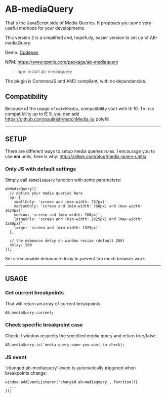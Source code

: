 # AB-mediaQuery
That's the JavaScript side of Media Queries. It proposes you some very useful methods for your developments.

This version 2 is a simplified and, hopefully, easier version to set up of AB-mediaQuery.

Demo: [Codepen](http://codepen.io/lordfpx/pen/dXopOW?editors=0010)

NPM: https://www.npmjs.com/package/ab-mediaquery

> npm install ab-mediaquery

The plugin is CommonJS and AMD compliant, with no dependencies.

## Compatibility

Because of the usage of `matchMedia`, compatibility start with IE 10. To rise compatibility up to IE 9, you can add https://github.com/paulirish/matchMedia.js/ polyfill.

---

## SETUP

There are different ways to setup media queries rules. I encourage you to use **em** units, here is why: http://zellwk.com/blog/media-query-units/

### Only JS with default settings

Simply call `abMediaQuery` function with some parameters:
```
abMediaQuery({
  // define your media queries here
  bp: {
    smallOnly: 'screen and (max-width: 767px)',
    mediumOnly: 'screen and (min-width: 768px) and (max-width: 1024px)',
    medium: 'screen and (min-width: 768px)',
    largeOnly: 'screen and (min-width: 1025px) and (max-width: 1280px)',
    large: 'screen and (min-width: 1025px)'
  },

  // the debounce delay on window resize (default 200)
  delay: 200
});
```

Set a reasonable debounce delay to prevent too much browser work.

---

## USAGE

### Get current breakpoints

That will return an array of current breakpoints
```
AB.mediaQuery.current;
```

### Check specific breakpoint case
Check if window respects the specified media query and return true/false.

```
AB.mediaQuery.is('media-query-name-you-want-to-check);
```

### JS event
'changed.ab-mediaquery' event is automatically triggered when breakpoints change:

```
window.addEventListener('changed.ab-mediaquery', function(){
  ...
});
```

